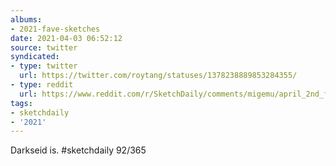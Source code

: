 ```yaml
---
albums:
- 2021-fave-sketches
date: 2021-04-03 06:52:12
source: twitter
syndicated:
- type: twitter
  url: https://twitter.com/roytang/statuses/1378238889853284355/
- type: reddit
  url: https://www.reddit.com/r/SketchDaily/comments/migemu/april_2nd_free_draw_friday/gt82ljt/
tags:
- sketchdaily
- '2021'
---
```


Darkseid is. #sketchdaily 92/365